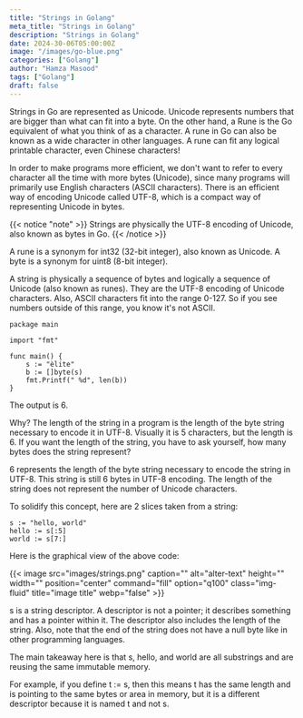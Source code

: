 ```yaml
---
title: "Strings in Golang"
meta_title: "Strings in Golang"
description: "Strings in Golang"
date: 2024-30-06T05:00:00Z
image: "/images/go-blue.png"
categories: ["Golang"]
author: "Hamza Masood"
tags: ["Golang"]
draft: false
---
```


Strings in Go are represented as Unicode. Unicode represents numbers that are bigger than what can fit into a byte. On the other hand, a Rune is the Go equivalent of what you think of as a character. A rune in Go can also be known as a wide character in other languages. A rune can fit any logical printable character, even Chinese characters!

In order to make programs more efficient, we don't want to refer to every character all the time with more bytes (Unicode), since many programs will primarily use English characters (ASCII characters). There is an efficient way of encoding Unicode called UTF-8, which is a compact way of representing Unicode in bytes.

{{< notice "note" >}}
Strings are physically the UTF-8 encoding of Unicode, also known as bytes in Go.
{{< /notice >}}

A rune is a synonym for int32 (32-bit integer), also known as Unicode.
A byte is a synonym for uint8 (8-bit integer).

A string is physically a sequence of bytes and logically a sequence of Unicode (also known as runes). They are the UTF-8 encoding of Unicode characters. Also, ASCII characters fit into the range 0-127. So if you see numbers outside of this range, you know it's not ASCII.

```golang
package main  
  
import "fmt"  
  
func main() {  
    s := "èlite"  
    b := []byte(s)  
    fmt.Printf(" %d", len(b))  
}
```
The output is 6.

Why? The length of the string in a program is the length of the byte string necessary to encode it in UTF-8. Visually it is 5 characters, but the length is 6. If you want the length of the string, you have to ask yourself, how many bytes does the string represent?

6 represents the length of the byte string necessary to encode the string in UTF-8. This string is still 6 bytes in UTF-8 encoding. The length of the string does not represent the number of Unicode characters.

To solidify this concept, here are 2 slices taken from a string:

```golang
s := "hello, world"
hello := s[:5]
world := s[7:]
```
Here is the graphical view of the above code:

{{< image src="images/strings.png" caption="" alt="alter-text" height="" width="" position="center" command="fill" option="q100" class="img-fluid" title="image title" webp="false" >}}

s is a string descriptor. A descriptor is not a pointer; it describes something and has a pointer within it. The descriptor also includes the length of the string. Also, note that the end of the string does not have a null byte like in other programming languages.

The main takeaway here is that s, hello, and world are all substrings and are reusing the same immutable memory.

For example, if you define t := s, then this means t has the same length and is pointing to the same bytes or area in memory, but it is a different descriptor because it is named t and not s.
